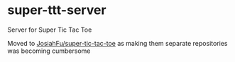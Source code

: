 # super-ttt-server
Server for Super Tic Tac Toe

Moved to [JosiahFu/super-tic-tac-toe](https://github.com/JosiahFu/super-tic-tac-toe) as making them separate repositories was becoming cumbersome
